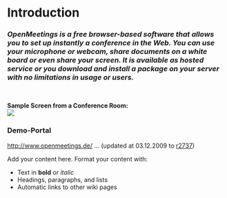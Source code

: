# Introduction #


### _OpenMeetings is a free browser-based software that allows you to set up instantly a conference in the Web. You can use your microphone or webcam, share documents on a white board or even share your screen. It is available as hosted service or you download and install a package on your server with no limitations in usage or users._ ###
<br />

**Sample Screen from a Conference Room:**<br />
[![](http://openmeetings.googlecode.com/svn/docs/Scr_OM_05.jpg)](http://www.openmeetings.de/)

### Demo-Portal ###

http://www.openmeetings.de/ ... (updated at 03.12.2009 to [r2737](https://code.google.com/p/openmeetings/source/detail?r=2737))



Add your content here.  Format your content with:
  * Text in **bold** or _italic_
  * Headings, paragraphs, and lists
  * Automatic links to other wiki pages